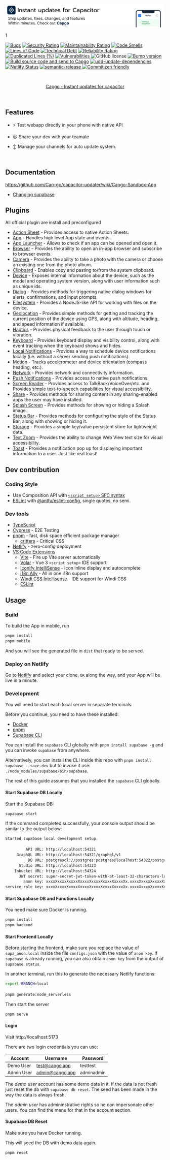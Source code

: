 <p align='center'>
  <img src='https://raw.githubusercontent.com/Cap-go/capgo/main/assets/capgo_banner.png' alt='Capgo - Instant updates for capacitor'/>
</p>1

[![Bugs](https://sonarcloud.io/api/project_badges/measure?project=Cap-go_capgo&metric=bugs)](https://sonarcloud.io/summary/new_code?id=Cap-go_capgo)
[![Security Rating](https://sonarcloud.io/api/project_badges/measure?project=Cap-go_capgo&metric=security_rating)](https://sonarcloud.io/summary/new_code?id=Cap-go_capgo)
[![Maintainability Rating](https://sonarcloud.io/api/project_badges/measure?project=Cap-go_capgo&metric=sqale_rating)](https://sonarcloud.io/summary/new_code?id=Cap-go_capgo)
[![Code Smells](https://sonarcloud.io/api/project_badges/measure?project=Cap-go_capgo&metric=code_smells)](https://sonarcloud.io/summary/new_code?id=Cap-go_capgo)
[![Lines of Code](https://sonarcloud.io/api/project_badges/measure?project=Cap-go_capgo&metric=ncloc)](https://sonarcloud.io/summary/new_code?id=Cap-go_capgo)
[![Technical Debt](https://sonarcloud.io/api/project_badges/measure?project=Cap-go_capgo&metric=sqale_index)](https://sonarcloud.io/summary/new_code?id=Cap-go_capgo)
[![Reliability Rating](https://sonarcloud.io/api/project_badges/measure?project=Cap-go_capgo&metric=reliability_rating)](https://sonarcloud.io/summary/new_code?id=Cap-go_capgo)
[![Duplicated Lines (%)](https://sonarcloud.io/api/project_badges/measure?project=Cap-go_capgo&metric=duplicated_lines_density)](https://sonarcloud.io/summary/new_code?id=Cap-go_capgo)
[![Vulnerabilities](https://sonarcloud.io/api/project_badges/measure?project=Cap-go_capgo&metric=vulnerabilities)](https://sonarcloud.io/summary/new_code?id=Cap-go_capgo)
![GitHub license](https://img.shields.io/github/license/Cap-go/capgo)
[![Bump version](https://github.com/Cap-go/capgo/actions/workflows/bump_version.yml/badge.svg)](https://github.com/Cap-go/capgo/actions/workflows/bump_version.yml)
[![Build source code and send to Capgo](https://github.com/Cap-go/capgo/actions/workflows/build.yml/badge.svg)](https://github.com/Cap-go/capgo/actions/workflows/build.yml)
[![udd-update-dependencies](https://github.com/Cap-go/capgo/actions/workflows/udd.yml/badge.svg)](https://github.com/Cap-go/capgo/actions/workflows/udd.yml)
[![Netlify Status](https://api.netlify.com/api/v1/badges/2ebcdd5c-362b-4135-8fac-9ce872309174/deploy-status)](https://app.netlify.com/sites/webcapgo/deploys)
<a href="#badge">
  <img alt="semantic-release" src="https://img.shields.io/badge/%20%20%F0%9F%93%A6%F0%9F%9A%80-semantic--release-e10079.svg">
</a>
<a href="http://commitizen.github.io/cz-cli/"><img alt="Commitizen friendly" src="https://img.shields.io/badge/commitizen-friendly-brightgreen.svg"></a>

<br>

<p align='center'>
<a href="https://capgo.app/">Capgo - Instant updates for capacitor</a>
</p>

<br>

## Features

- ⚡️ Test webapp directly in your phone with native API

- 😃 Share your dev with your teamate

- ↕️ Manage your channels for auto update system.

<br>

## Documentation

https://github.com/Cap-go/capacitor-updater/wiki/Capgo-Sandbox-App


- [Changing supabase](supabase/migration_guide.md)

## Plugins

All official plugin are install and preconfigured

- [Action Sheet](https://github.com/ionic-team/capacitor-plugins/tree/main/action-sheet) - Provides access to native Action Sheets.
- [App](https://github.com/ionic-team/capacitor-plugins/tree/main/app) - Handles high level App state and events. 
- [App Launcher](https://github.com/ionic-team/capacitor-plugins/tree/main/app-launcher) - Allows to check if an app can be opened and open it.
- [Browser](https://github.com/ionic-team/capacitor-plugins/tree/main/browser) - Provides the ability to open an in-app browser and subscribe to browser events.
- [Camera](https://github.com/ionic-team/capacitor-plugins/tree/main/camera) - Provides the ability to take a photo with the camera or choose an existing one from the photo album.
- [Clipboard](https://github.com/ionic-team/capacitor-plugins/tree/main/clipboard) - Enables copy and pasting to/from the system clipboard.
- [Device](https://github.com/ionic-team/capacitor-plugins/tree/main/device) - Exposes internal information about the device, such as the model and operating system version, along with user information such as unique ids.
- [Dialog](https://github.com/ionic-team/capacitor-plugins/tree/main/dialog) - Provides methods for triggering native dialog windows for alerts, confirmations, and input prompts.
- [Filesystem](https://github.com/ionic-team/capacitor-plugins/tree/main/filesystem) - Provides a NodeJS-like API for working with files on the device.
- [Geolocation](https://github.com/ionic-team/capacitor-plugins/tree/main/geolocation) - Provides simple methods for getting and tracking the current position of the device using GPS, along with altitude, heading, and speed information if available.
- [Haptics](https://github.com/ionic-team/capacitor-plugins/tree/main/haptics) - Provides physical feedback to the user through touch or vibration.
- [Keyboard](https://github.com/ionic-team/capacitor-plugins/tree/main/keyboard) - Provides keyboard display and visibility control, along with event tracking when the keyboard shows and hides.
- [Local Notifications](https://github.com/ionic-team/capacitor-plugins/tree/main/local-notifications) - Provides a way to schedule device notifications locally (i.e. without a server sending push notifications).
- [Motion](https://github.com/ionic-team/capacitor-plugins/tree/main/motion) - Tracks accelerometer and device orientation (compass heading, etc.).
- [Network](https://github.com/ionic-team/capacitor-plugins/tree/main/network) - Provides network and connectivity information.
- [Push Notifications](https://github.com/ionic-team/capacitor-plugins/tree/main/push-notifications) - Provides access to native push notifications.
- [Screen Reader](https://github.com/ionic-team/capacitor-plugins/tree/main/screen-reader) - Provides access to TalkBack/VoiceOver/etc. and Provides simple text-to-speech capabilities for visual accessibility.
- [Share](https://github.com/ionic-team/capacitor-plugins/tree/main/share) - Provides methods for sharing content in any sharing-enabled apps the user may have installed.
- [Splash Screen](https://github.com/ionic-team/capacitor-plugins/tree/main/splash-screen) - Provides methods for showing or hiding a Splash image.
- [Status Bar](https://github.com/ionic-team/capacitor-plugins/tree/main/status-bar) - Provides methods for configuring the style of the Status Bar, along with showing or hiding it.
- [Storage](https://github.com/ionic-team/capacitor-plugins/tree/main/storage) - Provides a simple key/value persistent store for lightweight data.
- [Text Zoom](https://github.com/ionic-team/capacitor-plugins/tree/main/text-zoom) - Provides the ability to change Web View text size for visual accessibility.
- [Toast](https://github.com/ionic-team/capacitor-plugins/tree/main/toast) - Provides a notification pop up for displaying important information to a user. Just like real toast!

## Dev contribution

### Coding Style

- Use Composition API with [`<script setup>` SFC syntax](https://github.com/vuejs/rfcs/pull/227)
- [ESLint](https://eslint.org/) with [@antfu/eslint-config](https://github.com/antfu/eslint-config), single quotes, no semi.

### Dev tools

- [TypeScript](https://www.typescriptlang.org/)
- [Cypress](https://cypress.io/) - E2E Testing
- [pnpm](https://pnpm.js.org/) - fast, disk space efficient package manager
  - [critters](https://github.com/GoogleChromeLabs/critters) - Critical CSS
- [Netlify](https://www.netlify.com/) - zero-config deployment
- [VS Code Extensions](./.vscode/extensions.json)
  - [Vite](https://marketplace.visualstudio.com/items?itemName=antfu.vite) - Fire up Vite server automatically
  - [Volar](https://marketplace.visualstudio.com/items?itemName=johnsoncodehk.volar) - Vue 3 `<script setup>` IDE support
  - [Iconify IntelliSense](https://marketplace.visualstudio.com/items?itemName=antfu.iconify) - Icon inline display and autocomplete
  - [i18n Ally](https://marketplace.visualstudio.com/items?itemName=lokalise.i18n-ally) - All in one i18n support
  - [Windi CSS Intellisense](https://marketplace.visualstudio.com/items?itemName=voorjaar.windicss-intellisense) - IDE support for Windi CSS
  - [ESLint](https://marketplace.visualstudio.com/items?itemName=dbaeumer.vscode-eslint)

## Usage

### Build

To build the App in mobile, run

```bash
pnpm install
pnpm mobile
```

And you will see the generated file in `dist` that ready to be served.

### Deploy on Netlify

Go to [Netlify](https://app.netlify.com/start) and select your clone, `OK` along the way, and your App will be live in a minute.


### Development

You will need to start each local server in separate terminals.

Before you continue, you need to have these installed:
- [Docker](https://www.docker.com/)
- [pnpm](https://pnpm.js.org/)
- [Supabase CLI](https://supabase.com/docs/guides/cli)

You can install the `supabase` CLI globally with `pnpm install supabase -g` and you can invoke `supabase` from anywhere.

Alternatively, you can install the CLI inside this repo with `pnpm install supabase --save-dev` but to invoke it use: `./node_modules/supabase/bin/supabase`.

The rest of this guide assumes that you installed the `supabase` CLI globally.


#### Start Supabase DB Locally

Start the Supabase DB:
```bash
supabase start
```

If the command completed successfully, your console output should be similar to the output below:
```bash
Started supabase local development setup.

         API URL: http://localhost:54321
     GraphQL URL: http://localhost:54321/graphql/v1
          DB URL: postgresql://postgres:postgres@localhost:54322/postgres
      Studio URL: http://localhost:54323
    Inbucket URL: http://localhost:54324
      JWT secret: super-secret-jwt-token-with-at-least-32-characters-long
        anon key: xxxxXxxxxXxxxxXxxxxXxxxxXxxxxXxxxxXx.xxxxXxxxxXxxxxXxxxxXxxxxXxxxxXxxxxXxxxxXxxxxXxxxxXxxxxXxxxxXxxxxXxxxxXxxxxXxxxxXxxxxXxxxxXxxxxXxxxxXxxxxXxxxxXxxxxXx
service_role key: xxxxXxxxxXxxxxXxxxxXxxxxXxxxxXxxxxXx.xxxxXxxxxXxxxxXxxxxXxxxxXxxxxXxxxxXxxxxXxxxxXxxxxXxxxxXxxxxXxxxxXxxxxXxxxxXxxxxXxxxxXxxxxXxxxxXxxxxXxxxxXxxxxXxxxxXxxxxxXxxxxxX
```



#### Start Supabase DB and Functions Locally

You need make sure Docker is running.
```bash
pnpm install
pnpm backend
```

#### Start Frontend Locally

Before starting the frontend, make sure you replace the value of `supa_anon.local` inside the file `configs.json` with the value of `anon key`. If `supabase` is already running, you can also obtain `anon key` from the output of `supabase status`.  


In another terminal, run this to generate the necessary Netlify functions:

```bash
export BRANCH=local

pnpm generate:node_serverless
```

Then start the server
```bash
pnpm serve
```

#### Login

Visit http://localhost:5173

There are two login credentials you can use:

| Account | Username | Password |
|---------|----------|----------|
| Demo User | test@capgo.app | testtest |
| Admin User | admin@capgo.app | adminadmin |

The *demo user* account has some demo data in it.
If the data is not fresh just reset the db with `supabase db reset`. The seed has been made in the way the data is always fresh.

The *admin user* has admininstrative rights so he can impersonate other users.
You can find the menu for that in the account section.


#### Supabase DB Reset

Make sure you have Docker running.

This will seed the DB with demo data again.
```bash
pnpm reset
```
